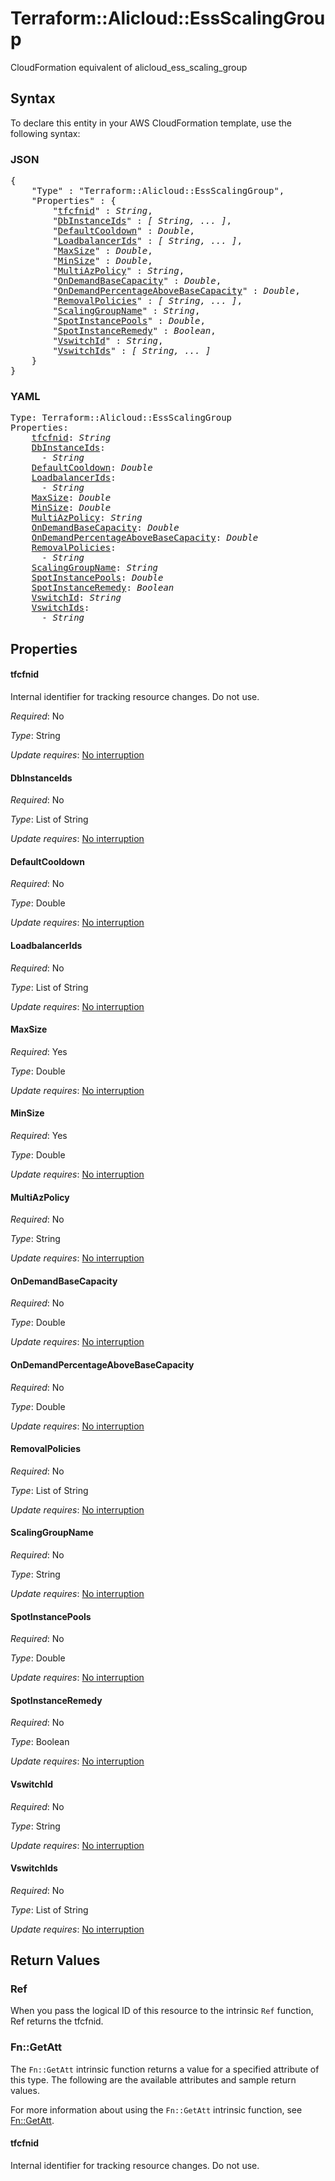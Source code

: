 # Terraform::Alicloud::EssScalingGroup

CloudFormation equivalent of alicloud_ess_scaling_group

## Syntax

To declare this entity in your AWS CloudFormation template, use the following syntax:

### JSON

<pre>
{
    "Type" : "Terraform::Alicloud::EssScalingGroup",
    "Properties" : {
        "<a href="#tfcfnid" title="tfcfnid">tfcfnid</a>" : <i>String</i>,
        "<a href="#dbinstanceids" title="DbInstanceIds">DbInstanceIds</a>" : <i>[ String, ... ]</i>,
        "<a href="#defaultcooldown" title="DefaultCooldown">DefaultCooldown</a>" : <i>Double</i>,
        "<a href="#loadbalancerids" title="LoadbalancerIds">LoadbalancerIds</a>" : <i>[ String, ... ]</i>,
        "<a href="#maxsize" title="MaxSize">MaxSize</a>" : <i>Double</i>,
        "<a href="#minsize" title="MinSize">MinSize</a>" : <i>Double</i>,
        "<a href="#multiazpolicy" title="MultiAzPolicy">MultiAzPolicy</a>" : <i>String</i>,
        "<a href="#ondemandbasecapacity" title="OnDemandBaseCapacity">OnDemandBaseCapacity</a>" : <i>Double</i>,
        "<a href="#ondemandpercentageabovebasecapacity" title="OnDemandPercentageAboveBaseCapacity">OnDemandPercentageAboveBaseCapacity</a>" : <i>Double</i>,
        "<a href="#removalpolicies" title="RemovalPolicies">RemovalPolicies</a>" : <i>[ String, ... ]</i>,
        "<a href="#scalinggroupname" title="ScalingGroupName">ScalingGroupName</a>" : <i>String</i>,
        "<a href="#spotinstancepools" title="SpotInstancePools">SpotInstancePools</a>" : <i>Double</i>,
        "<a href="#spotinstanceremedy" title="SpotInstanceRemedy">SpotInstanceRemedy</a>" : <i>Boolean</i>,
        "<a href="#vswitchid" title="VswitchId">VswitchId</a>" : <i>String</i>,
        "<a href="#vswitchids" title="VswitchIds">VswitchIds</a>" : <i>[ String, ... ]</i>
    }
}
</pre>

### YAML

<pre>
Type: Terraform::Alicloud::EssScalingGroup
Properties:
    <a href="#tfcfnid" title="tfcfnid">tfcfnid</a>: <i>String</i>
    <a href="#dbinstanceids" title="DbInstanceIds">DbInstanceIds</a>: <i>
      - String</i>
    <a href="#defaultcooldown" title="DefaultCooldown">DefaultCooldown</a>: <i>Double</i>
    <a href="#loadbalancerids" title="LoadbalancerIds">LoadbalancerIds</a>: <i>
      - String</i>
    <a href="#maxsize" title="MaxSize">MaxSize</a>: <i>Double</i>
    <a href="#minsize" title="MinSize">MinSize</a>: <i>Double</i>
    <a href="#multiazpolicy" title="MultiAzPolicy">MultiAzPolicy</a>: <i>String</i>
    <a href="#ondemandbasecapacity" title="OnDemandBaseCapacity">OnDemandBaseCapacity</a>: <i>Double</i>
    <a href="#ondemandpercentageabovebasecapacity" title="OnDemandPercentageAboveBaseCapacity">OnDemandPercentageAboveBaseCapacity</a>: <i>Double</i>
    <a href="#removalpolicies" title="RemovalPolicies">RemovalPolicies</a>: <i>
      - String</i>
    <a href="#scalinggroupname" title="ScalingGroupName">ScalingGroupName</a>: <i>String</i>
    <a href="#spotinstancepools" title="SpotInstancePools">SpotInstancePools</a>: <i>Double</i>
    <a href="#spotinstanceremedy" title="SpotInstanceRemedy">SpotInstanceRemedy</a>: <i>Boolean</i>
    <a href="#vswitchid" title="VswitchId">VswitchId</a>: <i>String</i>
    <a href="#vswitchids" title="VswitchIds">VswitchIds</a>: <i>
      - String</i>
</pre>

## Properties

#### tfcfnid

Internal identifier for tracking resource changes. Do not use.

_Required_: No

_Type_: String

_Update requires_: [No interruption](https://docs.aws.amazon.com/AWSCloudFormation/latest/UserGuide/using-cfn-updating-stacks-update-behaviors.html#update-no-interrupt)

#### DbInstanceIds

_Required_: No

_Type_: List of String

_Update requires_: [No interruption](https://docs.aws.amazon.com/AWSCloudFormation/latest/UserGuide/using-cfn-updating-stacks-update-behaviors.html#update-no-interrupt)

#### DefaultCooldown

_Required_: No

_Type_: Double

_Update requires_: [No interruption](https://docs.aws.amazon.com/AWSCloudFormation/latest/UserGuide/using-cfn-updating-stacks-update-behaviors.html#update-no-interrupt)

#### LoadbalancerIds

_Required_: No

_Type_: List of String

_Update requires_: [No interruption](https://docs.aws.amazon.com/AWSCloudFormation/latest/UserGuide/using-cfn-updating-stacks-update-behaviors.html#update-no-interrupt)

#### MaxSize

_Required_: Yes

_Type_: Double

_Update requires_: [No interruption](https://docs.aws.amazon.com/AWSCloudFormation/latest/UserGuide/using-cfn-updating-stacks-update-behaviors.html#update-no-interrupt)

#### MinSize

_Required_: Yes

_Type_: Double

_Update requires_: [No interruption](https://docs.aws.amazon.com/AWSCloudFormation/latest/UserGuide/using-cfn-updating-stacks-update-behaviors.html#update-no-interrupt)

#### MultiAzPolicy

_Required_: No

_Type_: String

_Update requires_: [No interruption](https://docs.aws.amazon.com/AWSCloudFormation/latest/UserGuide/using-cfn-updating-stacks-update-behaviors.html#update-no-interrupt)

#### OnDemandBaseCapacity

_Required_: No

_Type_: Double

_Update requires_: [No interruption](https://docs.aws.amazon.com/AWSCloudFormation/latest/UserGuide/using-cfn-updating-stacks-update-behaviors.html#update-no-interrupt)

#### OnDemandPercentageAboveBaseCapacity

_Required_: No

_Type_: Double

_Update requires_: [No interruption](https://docs.aws.amazon.com/AWSCloudFormation/latest/UserGuide/using-cfn-updating-stacks-update-behaviors.html#update-no-interrupt)

#### RemovalPolicies

_Required_: No

_Type_: List of String

_Update requires_: [No interruption](https://docs.aws.amazon.com/AWSCloudFormation/latest/UserGuide/using-cfn-updating-stacks-update-behaviors.html#update-no-interrupt)

#### ScalingGroupName

_Required_: No

_Type_: String

_Update requires_: [No interruption](https://docs.aws.amazon.com/AWSCloudFormation/latest/UserGuide/using-cfn-updating-stacks-update-behaviors.html#update-no-interrupt)

#### SpotInstancePools

_Required_: No

_Type_: Double

_Update requires_: [No interruption](https://docs.aws.amazon.com/AWSCloudFormation/latest/UserGuide/using-cfn-updating-stacks-update-behaviors.html#update-no-interrupt)

#### SpotInstanceRemedy

_Required_: No

_Type_: Boolean

_Update requires_: [No interruption](https://docs.aws.amazon.com/AWSCloudFormation/latest/UserGuide/using-cfn-updating-stacks-update-behaviors.html#update-no-interrupt)

#### VswitchId

_Required_: No

_Type_: String

_Update requires_: [No interruption](https://docs.aws.amazon.com/AWSCloudFormation/latest/UserGuide/using-cfn-updating-stacks-update-behaviors.html#update-no-interrupt)

#### VswitchIds

_Required_: No

_Type_: List of String

_Update requires_: [No interruption](https://docs.aws.amazon.com/AWSCloudFormation/latest/UserGuide/using-cfn-updating-stacks-update-behaviors.html#update-no-interrupt)

## Return Values

### Ref

When you pass the logical ID of this resource to the intrinsic `Ref` function, Ref returns the tfcfnid.

### Fn::GetAtt

The `Fn::GetAtt` intrinsic function returns a value for a specified attribute of this type. The following are the available attributes and sample return values.

For more information about using the `Fn::GetAtt` intrinsic function, see [Fn::GetAtt](https://docs.aws.amazon.com/AWSCloudFormation/latest/UserGuide/intrinsic-function-reference-getatt.html).

#### tfcfnid

Internal identifier for tracking resource changes. Do not use.

